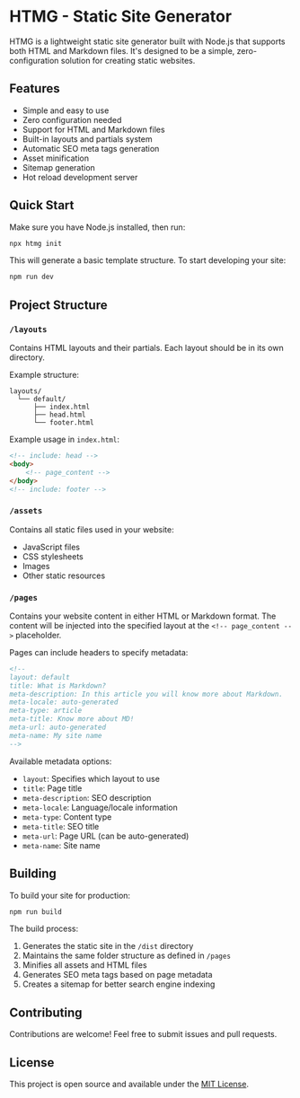 # HTMG - Static Site Generator

HTMG is a lightweight static site generator built with Node.js that supports both HTML and Markdown files. It's designed to be a simple, zero-configuration solution for creating static websites.

## Features

- Simple and easy to use
- Zero configuration needed
- Support for HTML and Markdown files
- Built-in layouts and partials system
- Automatic SEO meta tags generation
- Asset minification
- Sitemap generation
- Hot reload development server

## Quick Start

Make sure you have Node.js installed, then run:

```bash
npx htmg init
```

This will generate a basic template structure. To start developing your site:

```bash
npm run dev
```

## Project Structure

### `/layouts`

Contains HTML layouts and their partials. Each layout should be in its own directory.

Example structure:
```
layouts/
  └── default/
      ├── index.html
      ├── head.html
      └── footer.html
```

Example usage in `index.html`:
```html
<!-- include: head -->
<body>
    <!-- page_content -->
</body>
<!-- include: footer -->
```

### `/assets`

Contains all static files used in your website:
- JavaScript files
- CSS stylesheets
- Images
- Other static resources

### `/pages`

Contains your website content in either HTML or Markdown format. The content will be injected into the specified layout at the `<!-- page_content -->` placeholder.

Pages can include headers to specify metadata:

```html
<!-- 
layout: default
title: What is Markdown?
meta-description: In this article you will know more about Markdown.
meta-locale: auto-generated
meta-type: article
meta-title: Know more about MD!
meta-url: auto-generated
meta-name: My site name
-->
```

Available metadata options:
- `layout`: Specifies which layout to use
- `title`: Page title
- `meta-description`: SEO description
- `meta-locale`: Language/locale information
- `meta-type`: Content type
- `meta-title`: SEO title
- `meta-url`: Page URL (can be auto-generated)
- `meta-name`: Site name

## Building

To build your site for production:

```bash
npm run build
```

The build process:
1. Generates the static site in the `/dist` directory
2. Maintains the same folder structure as defined in `/pages`
3. Minifies all assets and HTML files
4. Generates SEO meta tags based on page metadata
5. Creates a sitemap for better search engine indexing

## Contributing

Contributions are welcome! Feel free to submit issues and pull requests.

## License

This project is open source and available under the [MIT License](LICENSE).

